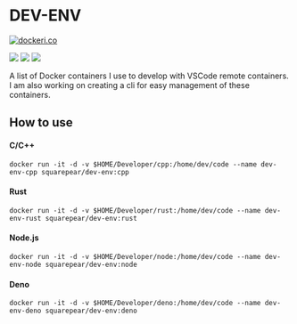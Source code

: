 # DEV-ENV
[![dockeri.co](https://dockeri.co/image/squarepear/dev-env)](https://hub.docker.com/r/squarepear/dev-env)

![](https://img.shields.io/github/stars/squarepear/dev-env.svg) ![](https://img.shields.io/github/forks/squarepear/dev-env.svg) ![](https://img.shields.io/github/issues/squarepear/dev-env.svg)

A list of Docker containers I use to develop with VSCode remote containers. I am also working on creating a cli for easy management of these containers.

## How to use

#### C/C++
```shell
docker run -it -d -v $HOME/Developer/cpp:/home/dev/code --name dev-env-cpp squarepear/dev-env:cpp
```

#### Rust
```shell
docker run -it -d -v $HOME/Developer/rust:/home/dev/code --name dev-env-rust squarepear/dev-env:rust
```

#### Node.js
```shell
docker run -it -d -v $HOME/Developer/node:/home/dev/code --name dev-env-node squarepear/dev-env:node
```

#### Deno
```shell
docker run -it -d -v $HOME/Developer/deno:/home/dev/code --name dev-env-deno squarepear/dev-env:deno
```
